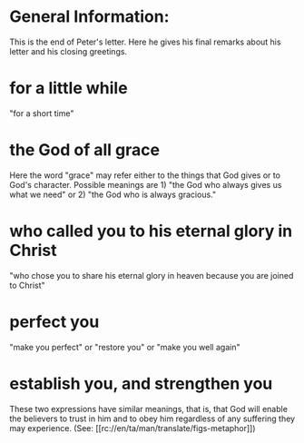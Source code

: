 # General Information:

This is the end of Peter's letter. Here he gives his final remarks about his letter and his closing greetings.

# for a little while

"for a short time"

# the God of all grace

Here the word "grace" may refer either to the things that God gives or to God's character. Possible meanings are 1) "the God who always gives us what we need" or 2) "the God who is always gracious."

# who called you to his eternal glory in Christ

"who chose you to share his eternal glory in heaven because you are joined to Christ"

# perfect you

"make you perfect" or "restore you" or "make you well again"

# establish you, and strengthen you

These two expressions have similar meanings, that is, that God will enable the believers to trust in him and to obey him regardless of any suffering they may experience. (See: [[rc://en/ta/man/translate/figs-metaphor]])

